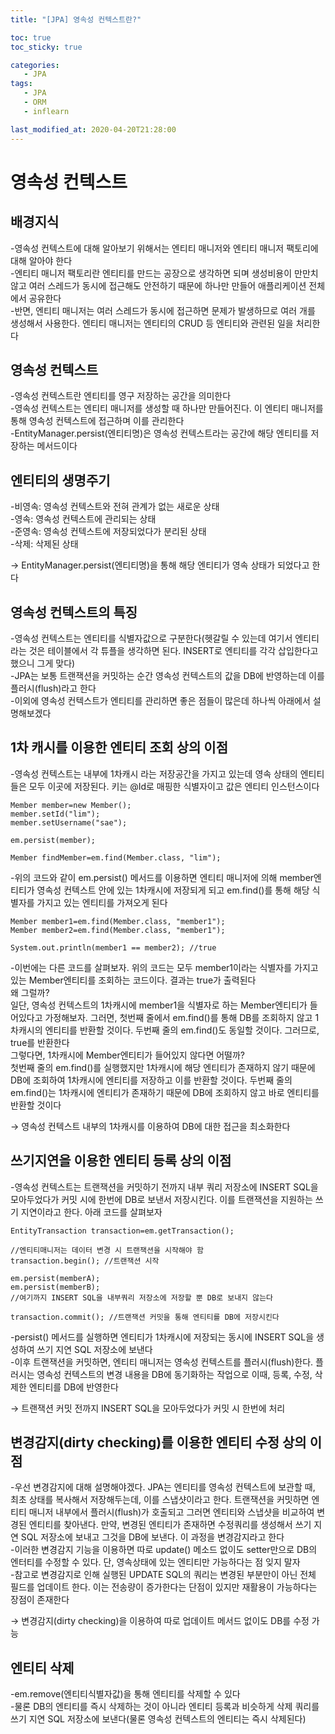 ```yaml
---
title: "[JPA] 영속성 컨텍스트란?"

toc: true
toc_sticky: true

categories:
   - JPA
tags:
   - JPA
   - ORM
   - inflearn

last_modified_at: 2020-04-20T21:28:00
---
```


# 영속성 컨텍스트

## 배경지식

-영속성 컨텍스트에 대해 알아보기 위해서는 엔티티 매니저와 엔티티 매니저 팩토리에 대해 알아야 한다  
-엔티티 매니저 팩토리란 엔티티를 만드는 공장으로 생각하면 되며 생성비용이 만만치 않고 여러 스레드가 동시에 접근해도 안전하기 때문에 하나만 만들어 애플리케이션 전체에서 공유한다  
-반면, 엔티티 매니저는 여러 스레드가 동시에 접근하면 문제가 발생하므로 여러 개를 생성해서 사용한다. 엔티티 매니저는 엔티티의 CRUD 등 엔티티와 관련된 일을 처리한다  

## 영속성 컨텍스트

-영속성 컨텍스트란 엔티티를 영구 저장하는 공간을 의미한다  
-영속성 컨텍스트는 엔티티 매니저를 생성할 때 하나만 만들어진다. 이 엔티티 매니저를 통해 영속성 컨텍스트에 접근하며 이를 관리한다  
-EntityManager.persist(엔티티명)은 영속성 컨텍스트라는 공간에 해당 엔티티를 저장하는 메서드이다  

## 엔티티의 생명주기

-비영속: 영속성 컨텍스트와 전혀 관계가 없는 새로운 상태  
-영속: 영속성 컨텍스트에 관리되는 상태  
-준영속: 영속성 컨텍스트에 저장되었다가 분리된 상태  
-삭제: 삭제된 상태  

→ EntityManager.persist(엔티티명)을 통해 해당 엔티티가 영속 상태가 되었다고 한다  

## 영속성 컨텍스트의 특징

-영속성 컨텍스트는 엔티티를 식별자값으로 구분한다(헷갈릴 수 있는데 여기서 엔티티 라는 것은 테이블에서 각 튜플을 생각하면 된다. INSERT로 엔티티를 각각 삽입한다고 했으니 그게 맞다)  
-JPA는 보통 트랜잭션을 커밋하는 순간 영속성 컨텍스트의 값을 DB에 반영하는데 이를 플러시(flush)라고 한다  
-이외에 영속성 컨텍스트가 엔티티를 관리하면 좋은 점들이 많은데 하나씩 아래에서 설명해보겠다  

## 1차 캐시를 이용한 엔티티 조회 상의 이점

-영속성 컨텍스트는 내부에 1차캐시 라는 저장공간을 가지고 있는데 영속 상태의 엔티티들은 모두 이곳에 저장된다. 키는 @Id로 매핑한 식별자이고 값은 엔티티 인스턴스이다  

    Member member=new Member();
    member.setId("lim");
    member.setUsername("sae");
    
    em.persist(member);
    
    Member findMember=em.find(Member.class, "lim");

-위의 코드와 같이 em.persist() 메서드를 이용하면 엔티티 매니저에 의해 member엔티티가 영속성 컨텍스트 안에 있는 1차캐시에 저장되게 되고 em.find()를 통해 해당 식별자를 가지고 있는 엔티티를 가져오게 된다  

    Member member1=em.find(Member.class, "member1");
    Member member2=em.find(Member.class, "member1");
    
    System.out.println(member1 == member2); //true

-이번에는 다른 코드를 살펴보자. 위의 코드는 모두 member1이라는 식별자를 가지고 있는 Member엔티티를 조회하는 코드이다. 결과는 true가 출력된다  
왜 그럴까?  
일단, 영속성 컨텍스트의 1차캐시에 member1을 식별자로 하는 Member엔티티가 들어있다고 가정해보자. 그러면, 첫번째 줄에서 em.find()를 통해 DB를 조회하지 않고 1차캐시의 엔티티를 반환할 것이다. 두번째 줄의 em.find()도 동일할 것이다. 그러므로, true를 반환한다  
그렇다면, 1차캐시에 Member엔티티가 들어있지 않다면 어떨까?  
첫번째 줄의 em.find()를 실행했지만 1차캐시에 해당 엔티티가 존재하지 않기 때문에 DB에 조회하여 1차캐시에 엔티티를 저장하고 이를 반환할 것이다. 두번째 줄의 em.find()는 1차캐시에 엔티티가 존재하기 때문에 DB에 조회하지 않고 바로 엔티티를 반환할 것이다  

→ 영속성 컨텍스트 내부의 1차캐시를 이용하여 DB에 대한 접근을 최소화한다

## 쓰기지연을 이용한 엔티티 등록 상의 이점

-영속성 컨텍스트는 트랜잭션을 커밋하기 전까지 내부 쿼리 저장소에 INSERT SQL을 모아두었다가 커밋 시에 한번에 DB로 보낸서 저장시킨다. 이를 트랜잭션을 지원하는 쓰기 지연이라고 한다. 아래 코드를 살펴보자  

    EntityTransaction transaction=em.getTransaction();
    
    //엔티티매니저는 데이터 변경 시 트랜잭션을 시작해야 함
    transaction.begin(); //트랜잭션 시작
    
    em.persist(memberA);
    em.persist(memberB);
    //여기까지 INSERT SQL을 내부쿼리 저장소에 저장할 뿐 DB로 보내지 않는다
    
    transaction.commit(); //트랜잭션 커밋을 통해 엔티티를 DB에 저장시킨다

-persist() 메서드를 실행하면 엔티티가 1차캐시에 저장되는 동시에 INSERT SQL을 생성하여 쓰기 지연 SQL 저장소에 보낸다  
-이후 트랜잭션을 커밋하면, 엔티티 매니저는 영속성 컨텍스트를 플러시(flush)한다. 플러시는 영속성 컨텍스트의 변경 내용을 DB에 동기화하는 작업으로 이때, 등록, 수정, 삭제한 엔티티를 DB에 반영한다  

→ 트랜잭션 커밋 전까지 INSERT SQL을 모아두었다가 커밋 시 한번에 처리

## 변경감지(dirty checking)를 이용한 엔티티 수정 상의 이점

-우선 변경감지에 대해 설명해야겠다. JPA는 엔티티를 영속성 컨텍스트에 보관할 때, 최초 상태를 복사해서 저장해두는데, 이를 스냅샷이라고 한다. 트랜잭션을 커밋하면 엔티티 매니저 내부에서 플러시(flush)가 호출되고 그러면 엔티티와 스냅샷을 비교하여 변경된 엔티티를 찾아낸다. 만약, 변경된 엔티티가 존재하면 수정쿼리를 생성해서 쓰기 지연 SQL 저장소에 보내고 그것을 DB에 보낸다. 이 과정을 변경감지라고 한다  
-이러한 변경감지 기능을 이용하면 따로 update() 메소드 없이도 setter만으로 DB의 엔터티를 수정할 수 있다. 단, 영속상태에 있는 엔티티만 가능하다는 점 잊지 말자  
-참고로 변경감지로 인해 실행된 UPDATE SQL의 쿼리는 변경된 부분만이 아닌 전체 필드를 업데이트 한다. 이는 전송량이 증가한다는 단점이 있지만 재활용이 가능하다는 장점이 존재한다  

→ 변경감지(dirty checking)을 이용하여 따로 업데이트 메서드 없이도 DB를 수정 가능

## 엔티티 삭제

-em.remove(엔티티식별자값)을 통해 엔티티를 삭제할 수 있다  
-물론 DB의 엔티티를 즉시 삭제하는 것이 아니라 엔티티 등록과 비슷하게 삭제 쿼리를 쓰기 지연 SQL 저장소에 보낸다(물론 영속성 컨텍스트의 엔티티는 즉시 삭제된다)
